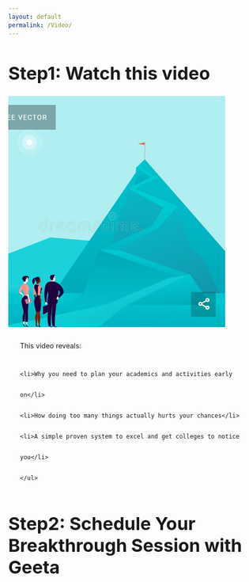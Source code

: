 ```yaml
---
layout: default
permalink: /Video/
---
```


<sectionpd>
<h1 style="font-size: 36px;">Step1: Watch this video</h1>

  <img class="sectionpdPicture sectionpdLeft" src="/images/goal.png" alt="MountainTop">
  <div class="sectionpdContent sectionpdRight">
    <ul class="yes" style="line-height: 3;">This video reveals:
    
    <li>Why you need to plan your academics and activities early on</li>
    <li>How doing too many things actually hurts your chances</li>
    <li>A simple proven system to excel and get colleges to notice you</li>
    </ul>

  </div>
</sectionpd>

<sectionpd>
<h1 style="font-size: 36px;">Step2: Schedule Your Breakthrough Session with Geeta</h1>
<!--
Need 1. Embedded calendar; 2. Questionnaire

Apply now to See if you Qualify

Now that you've absorbed all the cool training above, if you feel you're ready to STEP UP nad move forward fast with your business and apply now and let's see if I can help EXPLODE your business by clicking the link below:

Apply Now To See If You Qualify >> -->

</sectionpd>
